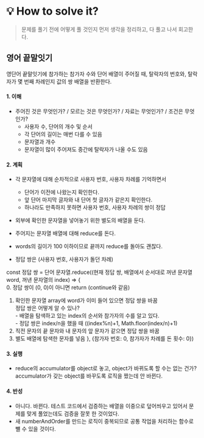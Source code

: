 
# 💡 How to solve it?
> 문제를 풀기 전에 어떻게 풀 것인지 먼저 생각을 정리하고, 다 풀고 나서 회고한다.

## 영어 끝말잇기
영단어 끝말잇기에 참가하는 참가자 수와 단어 배열이 주어질 때,
탈락자의 번호와, 탈락자가 몇 번째 차례인지 값의 쌍 배열을 반환한다.

#### 1. 이해
- 주어진 것은 무엇인가? / 모르는 것은 무엇인가? / 자료는 무엇인가? / 조건은 무엇인가?
  - 사용자 수, 단어의 개수 및 순서
  - 각 단어의 길이는 매번 다를 수 있음
  - 문자열과 개수
  - 문자열이 많이 주어져도 중간에 탈락자가 나올 수도 있음

#### 2. 계획
- 각 문자열에 대해 순차적으로 사용자 번호, 사용자 차례를 기억하면서
  - 단어가 이전에 나왔는지 확인한다.
  - 앞 단어 마지막 글자와 내 단어 첫 글자가 같은지 확인한다.
  - 하나라도 만족하지 못하면 사용자 번호, 사용자 차례의 쌍이 정답

- 외부에 확인한 문자열을 넣어놓기 위한 별도의 배열을 둔다.
- 주어지는 문자열 배열에 대해 reduce를 돈다.
- words의 길이가 100 이하이므로 끝까지 reduce를 돌아도 괜찮다.

- 정답 쌍은 (사용자 번호, 사용자가 돌던 차례)  

const 정답 쌍 = 단어 문자열.reduce((현재 정답 쌍, 배열에서 순서대로 꺼낸 문자열 word, 꺼낸 문자열의 index) => {  
  0. 정답 쌍이 (0, 0)이 아니면 return (continue와 같음)
  1. 확인한 문자열 array에 word가 이미 들어 있으면 정답 쌍을 바꿈  
  정답 쌍은 어떻게 알 수 있나?  
    - 배열을 탐색하고 있는 index의 순서와 참가자의 수를 알고 있다.  
    - 정답 쌍은 index/n을 했을 때 ((index%n)+1, Math.floor(index/n)+1)  
  2. 직전 문자의 끝 문자와 내 문자의 앞 문자가 같으면 정답 쌍을 바꿈
  3. 별도 배열에 탐색한 문자를 넣음
}, {참가자 번호: 0, 참가자가 차례를 돈 횟수: 0})

#### 3. 실행
- reduce의 accumulator를 object로 놓고, object가 바뀌도록 할 수는 없는 건가?  
  accumulator가 갖는 object를 바꾸도록 로직을 짰는데 안 바뀐다.

#### 4. 반성
- 아니다. 바뀐다. 테스트 코드에서 검증하는 배열을 이중으로 덮어씌우고 있어서
  문제를 맞게 풀었는데도 검증을 잘못 한 것이었다.
- 새 numberAndOrder를 만드는 로직이 중복되므로 공통 작업을 처리하는 함수로 뺼 수 있을 것이다.

